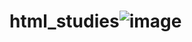 # html_studies![image](https://user-images.githubusercontent.com/99751360/162543085-24b354c7-ce51-450f-af9f-47dd293964aa.png)
